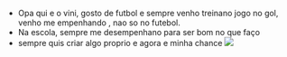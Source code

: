 - Opa qui e o vini, gosto de futbol e sempre venho treinano jogo no gol, venho me empenhando , nao so no futebol.
- Na escola, sempre me desempenhano para ser bom no que faço
- sempre  quis criar algo proprio e agora e minha chance
![](https://media.tenor.com/ak5zj5NnfeMAAAAM/andr%C3%A91899-football.gif)
